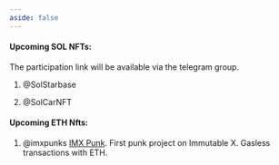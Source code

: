 ```yaml
---
aside: false
---
```



#### Upcoming SOL NFTs:
The participation link will be available via the telegram group.

 
1. @SolStarbase
 
2. @SolCarNFT

#### Upcoming ETH Nfts:

1. @imxpunks [IMX Punk](https://imxpunks.com/). First punk project on Immutable X.
  Gasless transactions with ETH. 
